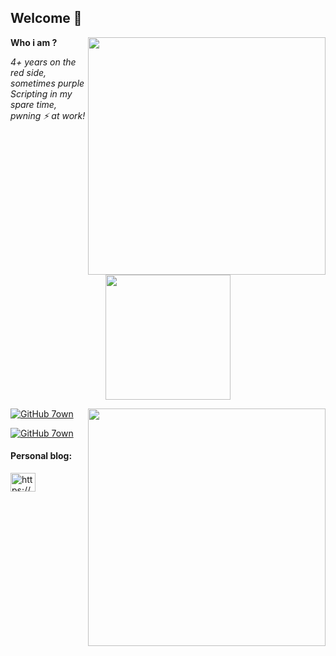 ## Welcome 👋
**Who i am ?**
<img align='right' src="https://github-readme-stats.vercel.app/api?username=7own&layout=compact&show_icons=true&theme=dark" width="380">
<p><em>4+ years on the red side, sometimes purple
  <br>
  Scripting in my spare time, pwning ⚡ at work!<br>
  <center>
    <img src="https://media2.giphy.com/media/v1.Y2lkPTc5MGI3NjExNWZpbTRkMDAxcDJtc3dremViZzVyNGg0bWYxY3d2Zmh3dTYwcGZkZiZlcD12MV9pbnRlcm5hbF9naWZfYnlfaWQmY3Q9Zw/X1wdw6wqIePpm/giphy.webp" width="200"> 
  </center>
</em></p>
<img align="right" src="https://github-readme-stats.vercel.app/api/top-langs/?username=7own&layout=compact&show_icons=true&theme=dark" width=380 />

[![GitHub 7own](https://img.shields.io/github/followers/7own?label=follow%20github&style=flat-square)](https://github.com/7own)
<!-- Twitter, youtube, twitch, ...)-->
[![GitHub 7own](https://komarev.com/ghpvc/?username=7own&label=Profile%20views&color=red&style=flat)](https://github.com/7own)
<br>
</p>

<h4 align="left">Personal blog:</h4>
<p align="left">
<a href="https://7own.github.io/" target="blank"><img align="center" src="https://cdn.jsdelivr.net/npm/simple-icons@3.0.1/icons/rss.svg" alt="https://7own.github.io/" height="30" width="40" /></a>
</p>
